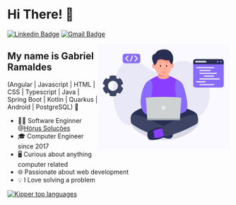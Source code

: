 
<h1>Hi There! 👋</h1>

[![Linkedin Badge](https://img.shields.io/badge/-LinkedIn-6633cc?style=flat-square&logo=Linkedin&logoColor=white&link=https://www.linkedin.com/in/fernanda-kipper-5958a61a9/)](https://www.linkedin.com/in/gabriel-ramaldes-86b28662/)
[![Gmail Badge](https://img.shields.io/badge/-gramaldes@gmail.com-6633cc?style=flat-square&logo=Gmail&logoColor=white&link=mailto:contato@fernandakipper.com)](mailto:gramaldes@gmail.com)

<img align="right" alt="Programmer image" src="./programmer.jpg"  width="300px"/>

## My name is Gabriel Ramaldes
(Angular | Javascript | HTML | CSS | Typescript | Java | Spring Boot | Kotlin | Quarkus | Android | PostgreSQL) 🚀
- 👩‍💻 Software Enginner @[Hórus Soluções](https://hs1.com.br/)
- 🎓 Computer Engineer since 2017
- 🖥️ Curious about anything computer related
- 🌐 Passionate about web development
- 💡 I Love solving a problem

<div align="left">
  
[![Kipper top languages](https://github-readme-stats.vercel.app/api/top-langs/?username=Gabriel-PR&theme=blue-white)](https://github.com/anuraghazra/github-readme-stats)
  
 </div>


